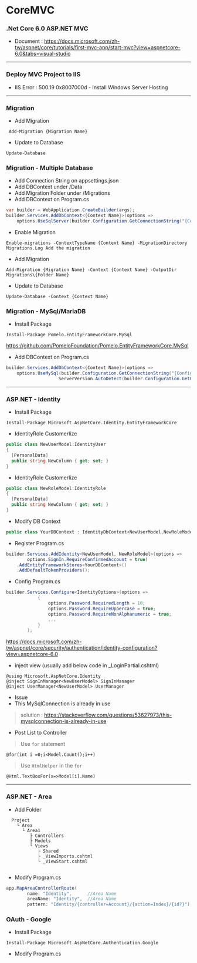 # CoreMVC
### .Net Core 6.0 ASP.NET MVC 
* Document : https://docs.microsoft.com/zh-tw/aspnet/core/tutorials/first-mvc-app/start-mvc?view=aspnetcore-6.0&tabs=visual-studio
---
### Deploy MVC Project to IIS 
* IIS Error :  500.19 0x8007000d - Install Windows Server Hosting
---
### Migration 
* Add Migration
```
 Add-Migration {Migration Name} 
```
* Update to Database
```
Update-Database
```

### Migration - Multiple Database
* Add Connection String on appsettings.json
* Add DBContext under /Data
* Add Migration Folder under /Migrations
* Add DBContext on Program.cs
```cs
var builder = WebApplication.CreateBuilder(args);
builder.Services.AddDbContext<{Context Name}>(options =>
    options.UseSqlServer(builder.Configuration.GetConnectionString("{Config ConnectionStrings Key}"));
```
* Enable Migration
```
Enable-migrations -ContextTypeName {Context Name} -MigrationDirectory Migrations.Log Add the migration
```
* Add Migration 
```
Add-Migration {Migration Name} -Context {Context Name} -OutputDir Migrations\{Folder Name}
```
* Update to Database
```
Update-Database -Context {Context Name} 
```
### Migration - MySql/MariaDB
* Install Package
```
Install-Package Pomelo.EntityFrameworkCore.MySql
```
https://github.com/PomeloFoundation/Pomelo.EntityFrameworkCore.MySql
* Add DBContext on Program.cs
```cs
builder.Services.AddDbContext<{Context Name}>(options =>
    options.UseMySql(builder.Configuration.GetConnectionString("{Config ConnectionStrings Key}"),
                    ServerVersion.AutoDetect(builder.Configuration.GetConnectionString("{Config ConnectionStrings Key}"))));
```
---
### ASP.NET - Identity
* Install Package
```
Install-Package Microsoft.AspNetCore.Identity.EntityFrameworkCore
```
* IdentityRole Customerlize
```cs
public class NewUserModel:IdentityUser
{
  [PersonalData]
  public string NewColumn { get; set; }
}
```
* IdentityRole Customerlize
```cs
public class NewRoleModel:IdentityRole
{
  [PersonalData]
  public string NewColumn { get; set; }
}
```
* Modify DB Context
```cs
public class YourDBContext : IdentityDbContext<NewUserModel,NewRoleModel,string>
```
* Register Program.cs
```cs
builder.Services.AddIdentity<NewUserModel, NewRoleModel>(options =>
        options.SignIn.RequireConfirmedAccount = true) 
    .AddEntityFrameworkStores<YourDBContext>()
    .AddDefaultTokenProviders();
```
* Config Program.cs
```cs
builder.Services.Configure<IdentityOptions>(options =>
            {
                options.Password.RequiredLength = 10;
                options.Password.RequireUppercase = true;
                options.Password.RequireNonAlphanumeric = true;
                ...
            }
        );
```
https://docs.microsoft.com/zh-tw/aspnet/core/security/authentication/identity-configuration?view=aspnetcore-6.0
* inject view (usually add below code in _LoginPartial.cshtml)
```
@using Microsoft.AspNetCore.Identity
@inject SignInManager<NewUserModel> SignInManager
@inject UserManager<NewUserModel> UserManager
```
* Issue
 * This MySqlConnection is already in use
 > solution : https://stackoverflow.com/questions/53627973/this-mysqlconnection-is-already-in-use
 * Post List to Controller
 > Use `for` statement
 ```
 @for(int i =0;i<Model.Count();i++)
 ```
 > Use `HtmlHelper` in the `for`
 ```
 @Html.TextBoxFor(x=>Model[i].Name)
 ```

---
### ASP.NET - Area
* Add Folder
```
  Project
    └ Area
      └ Area1
         ├ Controllers
         ├ Models
         └ Views
            ├ Shared
            ├ _ViewImports.cshtml
            └ _ViewStart.cshtml
      
```
* Modify Program.cs
```cs
app.MapAreaControllerRoute(
        name: "Identity",      //Area Name
        areaName: "Identity",  //Area Name
        pattern: "Identity/{controller=Account}/{action=Index}/{id?}");
```

### OAuth - Google
* Install Package
```
Install-Package Microsoft.AspNetCore.Authentication.Google
```

* Modify Program.cs
